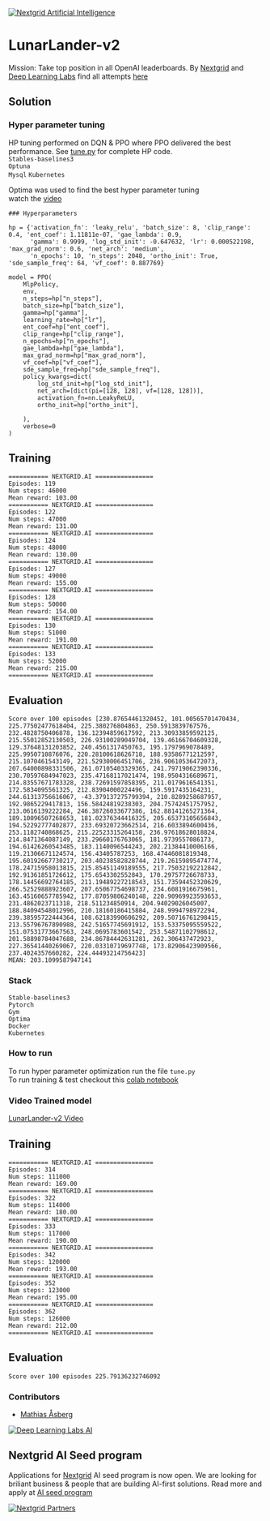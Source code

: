 [![Nextgrid Artificial Intelligence](https://storage.googleapis.com/nextgrid_github_repo_visuals/Github%20Graphics%20/big-banner.jpg)](https://nextgrid.ai)

# LunarLander-v2

Mission: Take top position in all OpenAI leaderboards. By [Nextgrid](https://nextgrid.ai) and [Deep Learning Labs](https://nextgrid.ai/deep-learning-labs/) find all attempts [here](https://github.com/nextgrid/deep-learning-labs-openAI)

## Solution


### Hyper parameter tuning
HP tuning performed on DQN & PPO where PPO delivered the best performance. 
See [tune.py](tune.py) for complete HP code.   
`Stables-baselines3`   
`Optuna`  
`Mysql`
`Kubernetes` 

Optima was used to find the best hyper parameter tuning  
watch the [video](https://www.youtube.com/watch?v=a0oA5VmVFhQ&feature=youtu.be)

```
### Hyperparameters 

hp = {'activation_fn': 'leaky_relu', 'batch_size': 8, 'clip_range': 0.4, 'ent_coef': 1.11811e-07, 'gae_lambda': 0.9,
      'gamma': 0.9999, 'log_std_init': -0.647632, 'lr': 0.000522198, 'max_grad_norm': 0.6, 'net_arch': 'medium',
      'n_epochs': 10, 'n_steps': 2048, 'ortho_init': True, 'sde_sample_freq': 64, 'vf_coef': 0.887769}

model = PPO(
    MlpPolicy,
    env,
    n_steps=hp["n_steps"],
    batch_size=hp["batch_size"],
    gamma=hp["gamma"],
    learning_rate=hp["lr"],
    ent_coef=hp["ent_coef"],
    clip_range=hp["clip_range"],
    n_epochs=hp["n_epochs"],
    gae_lambda=hp["gae_lambda"],
    max_grad_norm=hp["max_grad_norm"],
    vf_coef=hp["vf_coef"],
    sde_sample_freq=hp["sde_sample_freq"],
    policy_kwargs=dict(
        log_std_init=hp["log_std_init"],
        net_arch=[dict(pi=[128, 128], vf=[128, 128])],
        activation_fn=nn.LeakyReLU,
        ortho_init=hp["ortho_init"],

    ),
    verbose=0
)
```

## Training
```
=========== NEXTGRID.AI ================
Episodes: 119
Num steps: 46000
Mean reward: 103.00 
=========== NEXTGRID.AI ================
Episodes: 122
Num steps: 47000
Mean reward: 131.00 
=========== NEXTGRID.AI ================
Episodes: 124
Num steps: 48000
Mean reward: 130.00 
=========== NEXTGRID.AI ================
Episodes: 127
Num steps: 49000
Mean reward: 155.00 
=========== NEXTGRID.AI ================
Episodes: 128
Num steps: 50000
Mean reward: 154.00 
=========== NEXTGRID.AI ================
Episodes: 130
Num steps: 51000
Mean reward: 191.00 
=========== NEXTGRID.AI ================
Episodes: 133
Num steps: 52000
Mean reward: 215.00 
=========== NEXTGRID.AI ================
```
## Evaluation
```buildoutcfg
Score over 100 episodes [230.87654461320452, 101.00565701470434, 225.77502477618404, 225.380276804863, 250.5913839767576, 232.4828750406878, 136.12394859617592, 213.30933859592125, 215.55012852130503, 226.93100289049704, 139.46166704609328, 129.37648131203852, 240.4561317450763, 195.1797969078489, 225.9950710876076, 220.28100618626718, 188.93586771212597, 215.1070461543149, 221.52930006451706, 236.90610536472073, 207.64000898331506, 261.07105403329365, 241.79719062390336, 230.70597684947023, 235.47168117021474, 198.9504316689671, 214.83557671783328, 238.72691597858395, 211.0179616541351, 172.5834095561325, 212.83904000224496, 159.5917435164231, 244.61313756616067, -43.379137275799394, 210.8289258687957, 192.9865229417813, 156.58424819238303, 204.75742451757952, 213.0616139222284, 246.38726033677386, 162.88141265271364, 189.10096507268653, 181.02376344416325, 205.65373105656843, 194.52292777402877, 233.69320723662514, 216.6033894600436, 253.1182740868625, 215.22523315264158, 236.97618628018824, 214.8471364087149, 233.29660176763065, 181.9739557086173, 194.61426260543485, 183.1140096544243, 202.21384410006166, 119.21306671124574, 156.43405787253, 168.47446081819348, 195.60192667730217, 203.40238582828744, 219.26159895474774, 178.24715958013815, 215.85451149189555, 217.75032192212842, 192.91361851726612, 175.6543302552843, 170.29757726678733, 178.14456692764185, 211.19489227218543, 151.73594452320629, 266.52529888923607, 207.65067754698737, 234.6081916675961, 163.45160657785942, 177.87059806240148, 220.90969923593653, 231.4862023711318, 218.511234850914, 204.94029026045007, 188.84094548012996, 210.18160186415884, 248.9994798972294, 239.38595722444364, 108.62183990606292, 209.50716761298415, 213.55796767890988, 242.51657745691912, 153.53375095559522, 151.07531773667563, 248.0695783601542, 253.54871102798612, 201.58898784047688, 234.86784442631281, 262.306437472923, 227.36541440269067, 220.03310719697748, 173.82906423909566, 237.4024357660282, 224.44493214756423]
MEAN: 203.1099587947141
```

### Stack

```
Stable-baselines3
Pytorch
Gym
Optima
Docker
Kubernetes
```

### How to run

To run hyper parameter optimization run the file `tune.py`  
To run training & test checkout this [colab notebook](https://colab.research.google.com/drive/1bhJw-oXYbLApc3EpfyX3IZCn6_S1O_Id#scrollTo=U7D2_Fjzf935)

### Video Trained model

[LunarLander-v2 Video](https://www.youtube.com/watch?v=OKQFbvNj6JI&feature=youtu.be)

## Training
```
=========== NEXTGRID.AI ================
Episodes: 314
Num steps: 111000
Mean reward: 169.00 
=========== NEXTGRID.AI ================
Episodes: 322
Num steps: 114000
Mean reward: 180.00 
=========== NEXTGRID.AI ================
Episodes: 333
Num steps: 117000
Mean reward: 190.00 
=========== NEXTGRID.AI ================
Episodes: 342
Num steps: 120000
Mean reward: 193.00 
=========== NEXTGRID.AI ================
Episodes: 352
Num steps: 123000
Mean reward: 195.00 
=========== NEXTGRID.AI ================
Episodes: 362
Num steps: 126000
Mean reward: 212.00 
=========== NEXTGRID.AI ================
```
## Evaluation
```buildoutcfg
Score over 100 episodes 225.79136232746092
```

### Contributors
- [Mathias Åsberg]() 

[![Deep Learning Labs AI ](https://storage.googleapis.com/nextgrid_github_repo_visuals/Github%20Graphics%20/small-banner.jpg)](https://nextgrid.ai/dll)

## Nextgrid AI Seed program

Applications for [Nextgrid](https://nextgrid.ai) AI seed program is now open. We are looking for briliant business & people that are building AI-first solutions. Read more and apply at [AI seed program](https://nextgrid.ai/seed/)

[![Nextgrid Partners](https://storage.googleapis.com/nextgrid_github_repo_visuals/Github%20Graphics%20/partner-banner.jpg)](https://nextgrid.ai/partners/)

